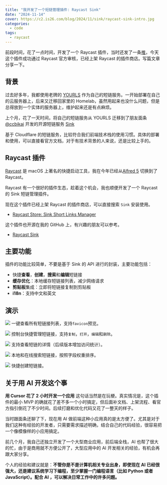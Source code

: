 ```yaml
---
title: "我开发了一个短链管理插件: Raycast Sink"
date: "2024-11-14"
cover: https://c2.is26.com/blog/2024/11/sink/raycast-sink-intro.jpg
categories:
  - code
tags:
  - raycast
---
```


前段时间，花了一点时间，开发了一个 Raycast 插件，当时还发了一条[推](https://x.com/luoleiorg/status/1846465874389356916)，今天这个插件成功通过 Raycast 官方审核，已经上架 Raycast 的插件商店。写篇文章分享一下。

<TweetCard
tweetId="1846465874389356916"
twitterId="luoleiorg"
author="luolei"
time="下午4:09 · 2024年9月8日"
:content="'转码萌新，用 Cursor 花了2小时 , 给效率神器 Raycast 开发了个短链插件。🐶\n基于目前市面上最佳，由@ccbikai\n打造的使用 Cloudflare 技术栈的开源短链系统 Sink 。直接通过 Raycast 便捷管理和使用 Sink 短链。\n🔗 仓库地址: https://github.com/foru17/raycast-sink\n🛍️ 商店地址: https://zuoluo.tv/sink\n0️⃣ 开源 ✅\n1️⃣ 一键配置 🔧\n2️⃣ 离线优化 🚀\n3️⃣ 快捷操作(查询/创建/编辑/跳转/剪贴板) 🎯\n\n目前我用这个当网站书签，把一些常用的网站落地页记录，懒得打开浏览器时可以直接快捷跳转 🤓'"
avatar="https://pbs.twimg.com/profile_images/1550157622300786688/672YmCpB_400x400.jpg"
comment=1
like=79
image="https://c2.is26.com/blog/2024/11/sink/raycast-sink-intro.jpg"
/>

## 背景

过去好多年，我都使用老牌的 [YOURLS](https://github.com/YOURLS/YOURLS) 作为自己的短链服务。一开始部署在自己的云服务器上，后来又迁移回家里的 Homelab，虽然用起来也没什么问题，但是总得放到一个实体的服务器上，维护起来还是有点麻烦。

上个月，花了一天时间，将自己的短链服务从 YOURLS 迁移到了朋友面条 [@ccbikai](https://x.com/ccbikai) 开发的开源短链服务 [Sink](https://sink.cool/)

<TweetCard
    tweetId="1794162548776079701"
    twitterId="ccbikai"
    author="面条"
    time="上午8:24 · 2024年5月25日"
    :content="'【开源】 Sink - 基于 Cloudflare 带访问统计的短链系统\n\n特性：\n1. 访问统计\n2. 自定义 Slug\n3. 🪄 AI 生成 Slug\n4. 链接有效期\n5. Cloudflare 部署, 支持 3,000,000 次访问/月'"
    avatar="https://pbs.twimg.com/profile_images/1648180024464539648/L6Na78It_400x400.jpg"
    :comment="21"
    :like="287"
/>

基于 Cloudflare 的短链服务，比较符合我们前端技术栈的使用习惯。具体的部署和使用，可以直接看官方文档，对于有技术背景的人来说，还是比较上手的。

## Raycast 插件

[Raycast](https://www.raycast.com/) 是 macOS 上著名的快捷启动工具，我在今年已经从[Alfred 5](https://www.alfredapp.com/) 切换到了 Raycast。

Raycast 有一个很好的插件生态，趁着这个机会，我也顺便开发了一个 Raycast 的 Sink 短链管理插件。

现在这个插件已经上架 Raycast 的插件商店，可以直接搜索 `Sink` 安装使用。

- [Raycast Store: Sink Short Links Manager](https://www.raycast.com/luolei/raycast-sink)

这个插件也开源在我的 GitHub 上，有兴趣的朋友可以参考。

- [Raycast Sink](https://github.com/foru17/raycast-sink)

## 主要功能

插件的功能比较简单，不要是基于 Sink 的 API 进行的封装，主要功能包括：

- 快捷**查看**，**创建**，**搜索**和**编辑**短链接
- **缓存优化**：本地缓存短链接列表，减少网络请求
- **剪贴板**集成：立即将短链接复制到剪贴板
- **i18n**：支持中文和英文

## 演示

![](https://c2.is26.com/blog/2024/11/sink/s-1.jpg)
一键查看所有短链接列表，支持`favicon`预览。

![](https://c2.is26.com/blog/2024/11/sink/s-4.jpg)
控制台快捷管理短链接，支持`复制`，`打开`，`编辑`和`删除`。

![](https://c2.is26.com/blog/2024/11/sink/s-6.jpg)
支持查看短链的详情（后续版本增加访问统计）。

![](https://c2.is26.com/blog/2024/11/sink/s-2.jpg)
本地和在线搜索短链接，按照字段权重排序。

![](https://c2.is26.com/blog/2024/11/sink/s-3.jpg)
快捷创建短链接。

## 关于用 AI 开发这个事

**用 Cursor 花了 2 小时开发一个应用** 这句话当然是在玩梗。真实情况是，这个插件的最小 MVP 的确就花了差不多一个小时搞定，但后面补文档、上架流程、看官方指引倒花了不少时间。后续打磨和优化代码又花了一整天的样子。

当时跟面条还聊了下，现在用 AI 做前端这种小应用真的是太方便了。尤其是对于我们这种有经验的开发者，只需要需求描述明确，结合自己的代码经验，很容易把一个像模像样的小应用搞定。

前几个月，我自己还独立开发了一个大型商业应用，前后端全栈，AI 也帮了很大的忙，由于是商用就不方便公开了，大型应用中的 AI 开发相关的经验，有机会再跟大家分享。

个人的经验和建议就是：**不管你是不是计算机相关专业出身，即使现在 AI 已经很强大，还是建议系统学习下编程，至少掌握一门编程语言（比如 Python 或者 JavaScript）。配合 AI ，可以解决日常工作中的许多问题。**

